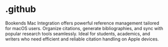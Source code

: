 # .github
Bookends Mac Integration offers powerful reference management tailored for macOS users. Organize citations, generate bibliographies, and sync with popular research tools seamlessly. Ideal for students, academics, and writers who need efficient and reliable citation handling on Apple devices.
